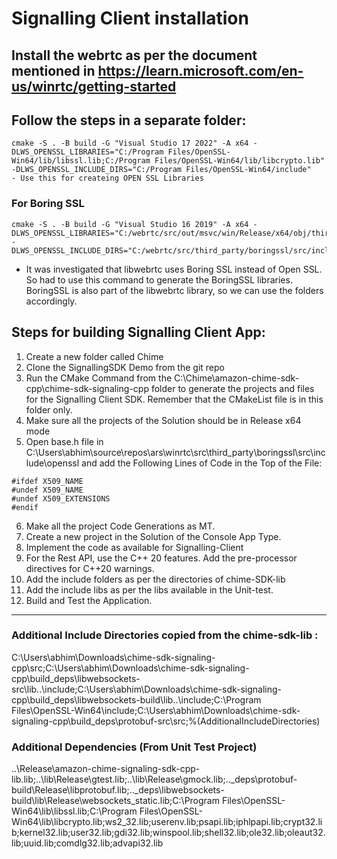 # Signalling Client installation
## Install the webrtc as per the document mentioned in https://learn.microsoft.com/en-us/winrtc/getting-started

## Follow the steps in a separate folder:
```
cmake -S . -B build -G "Visual Studio 17 2022" -A x64 -DLWS_OPENSSL_LIBRARIES="C:/Program Files/OpenSSL-Win64/lib/libssl.lib;C:/Program Files/OpenSSL-Win64/lib/libcrypto.lib" -DLWS_OPENSSL_INCLUDE_DIRS="C:/Program Files/OpenSSL-Win64/include"
- Use this for createing OPEN SSL Libraries
```
### For Boring SSL
```
cmake -S . -B build -G "Visual Studio 16 2019" -A x64 -DLWS_OPENSSL_LIBRARIES="C:/webrtc/src/out/msvc/win/Release/x64/obj/third_party/boringssl/boringssl.lib;C:/webrtc/src/out/msvc/win/Release/x64/obj/third_party/boringssl/boringssl_asm.lib" -DLWS_OPENSSL_INCLUDE_DIRS="C:/webrtc/src/third_party/boringssl/src/include”
```
- It was investigated that libwebrtc uses Boring SSL instead of Open SSL. So had to use this command to generate the BoringSSL libraries. BoringSSL is also part of the libwebrtc library, so we can use the folders accordingly.

## Steps for building Signalling Client App:
1. Create a new folder called Chime
2. Clone the SignallingSDK Demo from the git repo
3. Run the CMake Command from the C:\Chime\amazon-chime-sdk-cpp\chime-sdk-signaling-cpp folder to generate the projects and files for the Signalling Client SDK. Remember that the CMakeList file is in this folder only.
4. Make sure all the projects of the Solution should be in Release x64 mode
5. Open base.h file in  C:\Users\abhim\source\repos\ars\winrtc\src\third_party\boringssl\src\include\openssl and add the Following Lines of Code in the Top of the File:
```
#ifdef X509_NAME
#undef X509_NAME
#undef X509_EXTENSIONS
#endif
```
6. Make all the project Code Generations as MT.
7. Create a new project in the Solution of the Console App Type.
8. Implement the code as available for Signalling-Client
9. For the Rest API, use the C++ 20 features. Add the pre-processor directives  for C++20 warnings.
10. Add the include folders as per the directories of chime-SDK-lib
11. Add the include libs as per the libs available in the Unit-test.
12. Build and Test the Application.  

--------------------------------------------------------------------------------------------------------------------------------------- 
### Additional Include Directories copied from the chime-sdk-lib :
C:\Users\abhim\Downloads\chime-sdk-signaling-cpp\src;C:\Users\abhim\Downloads\chime-sdk-signaling-cpp\build\_deps\libwebsockets-src\lib\..\include;C:\Users\abhim\Downloads\chime-sdk-signaling-cpp\build\_deps\libwebsockets-build\lib\..\include;C:\Program Files\OpenSSL-Win64\include;C:\Users\abhim\Downloads\chime-sdk-signaling-cpp\build\_deps\protobuf-src\src;%(AdditionalIncludeDirectories)

### Additional Dependencies (From Unit Test Project)
..\Release\amazon-chime-signaling-sdk-cpp-lib.lib;..\lib\Release\gtest.lib;..\lib\Release\gmock.lib;..\_deps\protobuf-build\Release\libprotobuf.lib;..\_deps\libwebsockets-build\lib\Release\websockets_static.lib;C:\Program Files\OpenSSL-Win64\lib\libssl.lib;C:\Program Files\OpenSSL-Win64\lib\libcrypto.lib;ws2_32.lib;userenv.lib;psapi.lib;iphlpapi.lib;crypt32.lib;kernel32.lib;user32.lib;gdi32.lib;winspool.lib;shell32.lib;ole32.lib;oleaut32.lib;uuid.lib;comdlg32.lib;advapi32.lib
